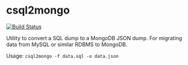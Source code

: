 # csql2mongo
[![Build Status](https://travis-ci.org/stpettersens/cmongo2sql.svg?branch=master)](https://travis-ci.org/stpettersens/cmongo2sql) 
<!--[![Build status](https://ci.appveyor.com/api/projects/status/github/stpettersens/cmongo2sql?branch=master&svg=true)](https://ci.appveyor.com/project/stpettersens/cmongo2sql)-->

Utility to convert a SQL dump to a MongoDB JSON dump.
For migrating data from MySQL or similar RDBMS to MongoDB.

Usage: `csql2mongo -f data.sql -o data.json`
